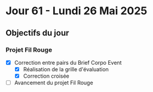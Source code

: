 # Jour 61 - Lundi 26 Mai 2025

## Objectifs du jour

### Projet Fil Rouge

- [X] Correction entre pairs du Brief Corpo Event
  - [X] Réalisation de la grille d'évaluation
  - [X] Correction croisée
- [ ] Avancement du projet Fil Rouge
